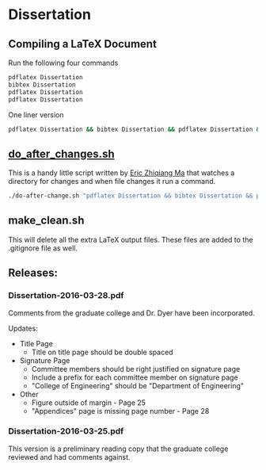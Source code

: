 # Dissertation
## Compiling a LaTeX Document
Run the following four commands
```bash
pdflatex Dissertation
bibtex Dissertation
pdflatex Dissertation
pdflatex Dissertation
```
One liner version
```bash
pdflatex Dissertation && bibtex Dissertation && pdflatex Dissertation && pdflatex Dissertation
```
## [do_after_changes.sh]
This is a handy little script written by [Eric Zhiqiang Ma] that watches a directory for changes and when file changes it run a command.
```bash
./do-after-change.sh "pdflatex Dissertation && bibtex Dissertation && pdflatex Dissertation && pdflatex Dissertation" *.tex *.sty
```
## make_clean.sh
This will delete all the extra LaTeX output files.  These files are added to the .gitignore file as well.

## Releases:
### Dissertation-2016-03-28.pdf
Comments from the graduate college and Dr. Dyer have been incorporated.

Updates:
* Title Page
  * Title on title page should be double spaced
* Signature Page
  * Committee members should be right justified on signature page
  * Include a prefix for each committee member on signature page
  * "College of Engineering" should be "Department of Engineering"
* Other
  * Figure outside of margin - Page 25
  * "Appendices" page is missing page number - Page 28

### Dissertation-2016-03-25.pdf
This version is a preliminary reading copy that the graduate college reviewed and had comments against.

[do_after_changes.sh]: https://github.com/zma/usefulscripts/blob/master/script/event-driver-cmd/do-after-change.sh
[Eric Zhiqiang Ma]:https://github.com/zma
